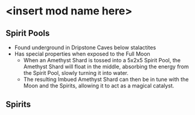 # \<insert mod name here>

## Spirit Pools
- Found underground in Dripstone Caves below stalactites
- Has special properties when exposed to the Full Moon
  - When an Amethyst Shard is tossed into a 5x2x5 Spirit Pool, the Amethyst Shard will float in the middle, absorbing the energy from the Spirit Pool, slowly turning it into water.
  - The resulting Imbued Amethyst Shard can then be in tune with the Moon and the Spirits, allowing it to act as a magical catalyst.

## Spirits
